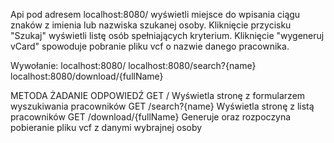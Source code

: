 Api pod adresem localhost:8080/ wyświetli miejsce do wpisania ciągu znaków z imienia lub nazwiska szukanej osoby.
Kliknięcie przycisku "Szukaj" wyświetli listę osób spełniających kryterium.
Kliknięcie "wygeneruj vCard" spowoduje pobranie pliku vcf o nazwie danego pracownika.

Wywołanie:
localhost:8080/
localhost:8080/search?{name}
localhost:8080/download/{fullName}


METODA		ŻADANIE						      ODPOWIEDŹ
GET				/							          Wyświetla stronę z formularzem wyszukiwania pracowników
GET				/search?{name}		      Wyświetla stronę z listą pracowników
GET       /download/{fullName}    Generuje oraz rozpoczyna pobieranie pliku vcf z danymi wybrajnej osoby 
